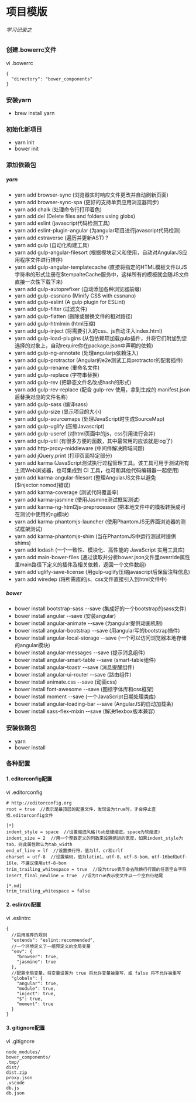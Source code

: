 # 项目模版
###### 学习记录之

### 创建.bowerrc文件
vi .bowerrc
```
{
  "directory": "bower_components"
}
```

### 安装yarn
- brew install yarn

### 初始化新项目
- yarn init
- bower init

### 添加依赖包
##### yarn
- yarn add browser-sync (浏览器实时响应文件更改并自动刷新页面)
- yarn add browser-sync-spa (更好的支持单页应用浏览器同步)
- yarn add chalk (处理命令行打印着色) 
- yarn add del (Delete files and folders using globs)
- yarn add eslint (javascript代码检测工具)
- yarn add eslint-plugin-angular (为angular项目进行javascript代码检测)
- yarn add estraverse (遍历并更新AST) ?
- yarn add gulp (自动化构建工具)
- yarn add gulp-angular-filesort (根据模块定义和使用，自动对AngularJS应用程序文件进行排序)
- yarn add gulp-angular-templatecache (直接将指定的HTML模板文件以JS字符串的形式注册在$tempalteCache服务中，这样所有的模板就会随JS文件直接一次性下载下来)
- yarn add gulp-autoprefixer (自动添加各种浏览器前缀) 
- yarn add gulp-cssnano (Minify CSS with cssnano)
- yarn add gulp-eslint (A gulp plugin for ESLint)
- yarn add gulp-filter (过滤文件)
- yarn add gulp-flatten (删除或替换文件的相对路径)
- yarn add gulp-htmlmin (html压缩)
- yarn add gulp-inject (将需要引入的css、js自动注入index.html)
- yarn add gulp-load-plugins (从包依赖项加载gulp插件，并将它们附加到您选择的对象上，自动require你在package.json中声明的依赖)
- yarn add gulp-ng-annotate (处理angularjs依赖注入)
- yarn add gulp-protractor (Angular的e2e测试工具protractor的配套插件)
- yarn add gulp-rename (重命名文件)
- yarn add gulp-replace (字符串替换)
- yarn add gulp-rev (把静态文件名改成hash的形式)
- yarn add gulp-rev-replace (配合 gulp-rev 使用，拿到生成的 manifest.json 后替换对应的文件名称)
- yarn add gulp-sass (编译sass)
- yarn add gulp-size (显示项目的大小)
- yarn add gulp-sourcemaps (处理JavaScript时生成SourceMap)
- yarn add gulp-uglify (压缩Javascript)
- yarn add gulp-useref (对html页面中的js，css引用进行合并)
- yarn add gulp-util (有很多方便的函数，其中最常用的应该就是log了)
- yarn add http-proxy-middleware (中间件解决跨域问题)
- yarn add jQuery.print (打印页面特定部分)
- yarn add karma (JavaScript测试执行过程管理工具。该工具可用于测试所有主流Web浏览器，也可集成到 CI 工具，也可和其他代码编辑器一起使用)
- yarn add karma-angular-filesort (整理AngularJS文件以避免[$injector:nomod]错误)
- yarn add karma-coverage (测试代码覆盖率)
- yarn add karma-jasmine (使用Jasmine测试框架测试)
- yarn add karma-ng-html2js-preprocessor (把本地文件中的模板转换成可在测试中使用的ng模块)
- yarn add karma-phantomjs-launcher (使用PhantomJS无界面浏览器的测试框架测试)
- yarn add karma-phantomjs-shim (当在PhantomJS中运行测试时提供shims)
- yarn add lodash (一个一致性、模块化、高性能的 JavaScript 实用工具库)
- yarn add main-bower-files (通过读取并分析bower.json文件里override属性里main路径下定义的插件及相关依赖，返回一个文件数组)
- yarn add uglify-save-license (用gulp-uglify压缩javascript后保留注释信息)
- yarn add wiredep (将所需库的js、css文件直接引入到html文件中)
##### bower
- bower install bootstrap-sass --save (集成好的一个bootstrap的sass文件)
- bower install angular --save (安装angular)
- bower install angular-animate --save (为angular提供动画机制)
- bower install angular-bootstrap --save (用angular写的bootstrap插件)
- bower install angular-local-storage --save (一个可以访问浏览器本地存储的angular模块)
- bower install angular-messages --save (提示消息组件)
- bower install angular-smart-table --save (smart-table组件)
- bower install angular-toastr --save (消息提醒组件)
- bower install angular-ui-router --save (路由组件)
- bower install animate.css --save (动画css)
- bower install font-awesome --save (图标字体库和css框架)
- bower install moment --save (一个JavaScript日期处理类库)
- bower install angular-loading-bar --save (AngularJS的自动加载条)
- bower install sass-flex-mixin --save (解决flexbox版本兼容)

### 安装依赖包
- yarn 
- bower install

### 各种配置
#### 1. editorconfig配置
vi .editorconfig
```
# http://editorconfig.org
root = true  //表示是最顶层的配置文件，发现设为true时，才会停止查找.editorconfig文件

[*]
indent_style = space  //设置缩进风格(tab是硬缩进，space为软缩进)
indent_size = 2  //用一个整数定义的列数来设置缩进的宽度，如果indent_style为tab，则此属性默认为tab_width
end_of_line = lf  //设置换行符，值为lf、cr和crlf
charset = utf-8  //设置编码，值为latin1、utf-8、utf-8-bom、utf-16be和utf-16le，不建议使用utf-8-bom
trim_trailing_whitespace = true  //设为true表示会去除换行行首的任意空白字符
insert_final_newline = true  //设为true表示使文件以一个空白行结尾

[*.md]
trim_trailing_whitespace = false
```
#### 2. eslintrc配置
vi .eslintrc
```
{
  //启用推荐的规则
  "extends": "eslint:recommended",
  //一个环境定义了一组预定义的全局变量
  "env": {
    "browser": true,
    "jasmine": true
  },
  //配置全局变量，将变量设置为 true 将允许变量被重写，或 false 将不允许被重写
  "globals": {
    "angular": true,
    "module": true,
    "inject": true,
    "$": true,
    "moment": true
  }
}
```
#### 3. gitignore配置
vi .gitignore
```
node_modules/
bower_components/
.tmp/
dist/
dist.zip
proxy.json
.vscode
db.js
db.json
```

